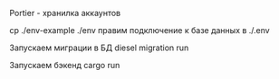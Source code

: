 Portier - хранилка аккаунтов

cp ./env-example ./env
правим подключение к базе данных в ./.env

Запускаем миграции в БД
diesel migration run

Запускаем бэкенд
cargo run
